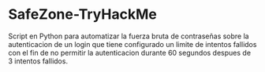 # SafeZone-TryHackMe
Script en Python para automatizar la fuerza bruta de contraseñas sobre la autenticacion de un login 
que tiene configurado un limite de intentos fallidos con el fin de no permitir la autenticacion 
durante 60 segundos despues de 3 intentos fallidos.
